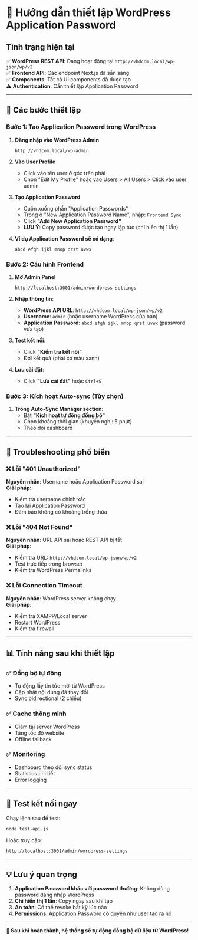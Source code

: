 # 🔐 Hướng dẫn thiết lập WordPress Application Password

## Tình trạng hiện tại
✅ **WordPress REST API**: Đang hoạt động tại `http://vhdcom.local/wp-json/wp/v2`  
✅ **Frontend API**: Các endpoint Next.js đã sẵn sàng  
✅ **Components**: Tất cả UI components đã được tạo  
⚠️ **Authentication**: Cần thiết lập Application Password  

---

## 🎯 Các bước thiết lập

### Bước 1: Tạo Application Password trong WordPress

1. **Đăng nhập vào WordPress Admin**
   ```
   http://vhdcom.local/wp-admin
   ```

2. **Vào User Profile**
   - Click vào tên user ở góc trên phải
   - Chọn "Edit My Profile" hoặc vào Users > All Users > Click vào user admin

3. **Tạo Application Password**
   - Cuộn xuống phần "Application Passwords"
   - Trong ô "New Application Password Name", nhập: `Frontend Sync`
   - Click **"Add New Application Password"**
   - **LƯU Ý**: Copy password được tạo ngay lập tức (chỉ hiển thị 1 lần)

4. **Ví dụ Application Password sẽ có dạng**:
   ```
   abcd efgh ijkl mnop qrst uvwx
   ```

### Bước 2: Cấu hình Frontend

1. **Mở Admin Panel**
   ```
   http://localhost:3001/admin/wordpress-settings
   ```

2. **Nhập thông tin**:
   - **WordPress API URL**: `http://vhdcom.local/wp-json/wp/v2`
   - **Username**: `admin` (hoặc username WordPress của bạn)
   - **Application Password**: `abcd efgh ijkl mnop qrst uvwx` (password vừa tạo)

3. **Test kết nối**:
   - Click **"Kiểm tra kết nối"**
   - Đợi kết quả (phải có màu xanh)

4. **Lưu cài đặt**:
   - Click **"Lưu cài đát"** hoặc `Ctrl+S`

### Bước 3: Kích hoạt Auto-sync (Tùy chọn)

1. **Trong Auto-Sync Manager section**:
   - Bật **"Kích hoạt tự động đồng bộ"**
   - Chọn khoảng thời gian (khuyến nghị: 5 phút)
   - Theo dõi dashboard

---

## 🐛 Troubleshooting phổ biến

### ❌ Lỗi "401 Unauthorized"
**Nguyên nhân**: Username hoặc Application Password sai  
**Giải pháp**:
- Kiểm tra username chính xác
- Tạo lại Application Password
- Đảm bảo không có khoảng trống thừa

### ❌ Lỗi "404 Not Found"
**Nguyên nhân**: URL API sai hoặc REST API bị tắt  
**Giải pháp**:
- Kiểm tra URL: `http://vhdcom.local/wp-json/wp/v2`
- Test trực tiếp trong browser
- Kiểm tra WordPress Permalinks

### ❌ Lỗi Connection Timeout
**Nguyên nhân**: WordPress server không chạy  
**Giải pháp**:
- Kiểm tra XAMPP/Local server
- Restart WordPress
- Kiểm tra firewall

---

## 📊 Tính năng sau khi thiết lập

### ✅ Đồng bộ tự động
- Tự động lấy tin tức mới từ WordPress
- Cập nhật nội dung đã thay đổi
- Sync bidirectional (2 chiều)

### ✅ Cache thông minh
- Giảm tải server WordPress
- Tăng tốc độ website
- Offline fallback

### ✅ Monitoring
- Dashboard theo dõi sync status
- Statistics chi tiết
- Error logging

---

## 🚀 Test kết nối ngay

Chạy lệnh sau để test:
```bash
node test-api.js
```

Hoặc truy cập:
```
http://localhost:3001/admin/wordpress-settings
```

---

## 💡 Lưu ý quan trọng

1. **Application Password khác với password thường**: Không dùng password đăng nhập WordPress
2. **Chỉ hiển thị 1 lần**: Copy ngay sau khi tạo
3. **An toàn**: Có thể revoke bất kỳ lúc nào
4. **Permissions**: Application Password có quyền như user tạo ra nó

---

**🎉 Sau khi hoàn thành, hệ thống sẽ tự động đồng bộ dữ liệu từ WordPress!** 